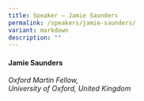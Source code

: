 ```yaml
---
title: Speaker – Jamie Saunders
permalink: /speakers/jamie-saunders/
variant: markdown
description: ""
---
```

#### **Jamie Saunders**

*Oxford Martin Fellow, <br> University of Oxford, United Kingdom*